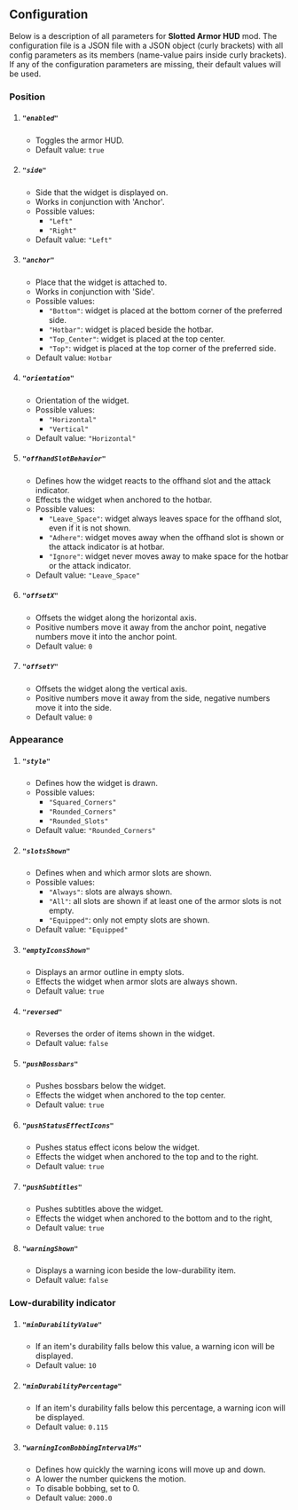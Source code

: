 ## Configuration
Below is a description of all parameters for **Slotted Armor HUD** mod. The configuration file
is a JSON file with a JSON object (curly brackets) with all config parameters as its members (name-value pairs
inside curly brackets). If any of the configuration parameters are missing, their default values will be used.

### Position
1. ##### `"enabled"`
    * Toggles the armor HUD.
    * Default value: `true`
1. ##### `"side"`
    * Side that the widget is displayed on.
    * Works in conjunction with 'Anchor'.
    * Possible values:
        * `"Left"`
        * `"Right"`
    * Default value: `"Left"`
1. ##### `"anchor"`
    * Place that the widget is attached to.
    * Works in conjunction with 'Side'.
    * Possible values:
        * `"Bottom"`: widget is placed at the bottom corner of the preferred side.
        * `"Hotbar"`: widget is placed beside the hotbar.
        * `"Top_Center"`: widget is placed at the top center.
        * `"Top"`: widget is placed at the top corner of the preferred side.
    * Default value: `Hotbar`
1. ##### `"orientation"`
    * Orientation of the widget.
    * Possible values:
        * `"Horizontal"`
        * `"Vertical"`
    * Default value: `"Horizontal"`
1. ##### `"offhandSlotBehavior"`
    * Defines how the widget reacts to the offhand slot and the attack indicator.
    * Effects the widget when anchored to the hotbar.
    * Possible values:
        * `"Leave_Space"`: widget always leaves space for the offhand slot, even if it is not shown.
        * `"Adhere"`: widget moves away when the offhand slot is shown or the attack indicator is at hotbar.
        * `"Ignore"`: widget never moves away to make space for the hotbar or the attack indicator.
    * Default value: `"Leave_Space"`
1. ##### `"offsetX"`
    * Offsets the widget along the horizontal axis.
    * Positive numbers move it away from the anchor point,
      negative numbers move it into the anchor point.
    * Default value: `0`
1. ##### `"offsetY"`
    * Offsets the widget along the vertical axis.
    * Positive numbers move it away from the side,
      negative numbers move it into the side.
    * Default value: `0`

### Appearance
1. ##### `"style"`
    * Defines how the widget is drawn.
    * Possible values:
        * `"Squared_Corners"`
        * `"Rounded_Corners"`
        * `"Rounded_Slots"`
    * Default value: `"Rounded_Corners"`
1. ##### `"slotsShown"`
    * Defines when and which armor slots are shown.
    * Possible values:
        * `"Always"`: slots are always shown.
        * `"All"`: all slots are shown if at least one of the armor slots is not empty.
        * `"Equipped"`: only not empty slots are shown.
    * Default value: `"Equipped"`
1. ##### `"emptyIconsShown"`
    * Displays an armor outline in empty slots.
    * Effects the widget when armor slots are always shown.
    * Default value: `true`
1. ##### `"reversed"`
    * Reverses the order of items shown in the widget.
    * Default value: `false`
1. ##### `"pushBossbars"`
    * Pushes bossbars below the widget.
    * Effects the widget when anchored to the top center.
    * Default value: `true`
1. ##### `"pushStatusEffectIcons"`
    * Pushes status effect icons below the widget.
    * Effects the widget when anchored to the top and to the right.
    * Default value: `true`
1. ##### `"pushSubtitles"`
    * Pushes subtitles above the widget.
    * Effects the widget when anchored to the bottom and to the right,
    * Default value: `true`
1. ##### `"warningShown"`
    * Displays a warning icon beside the low-durability item.
    * Default value: `false`
### Low-durability indicator
1. ##### `"minDurabilityValue"`
    * If an item's durability falls below this value,
      a warning icon will be displayed.
    * Default value: `10`
1. ##### `"minDurabilityPercentage"`
    * If an item's durability falls below this percentage,
      a warning icon will be displayed.
    * Default value: `0.115`
1. ##### `"warningIconBobbingIntervalMs"`
    * Defines how quickly the warning icons will move up and down.
    * A lower the number quickens the motion.
    * To disable bobbing, set to 0.
    * Default value: `2000.0`
